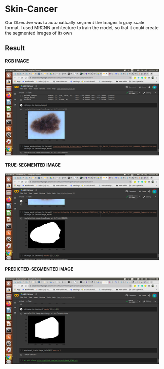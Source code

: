 # Skin-Cancer

Our Objective was to automatically segment the images in gray scale format.
I used MRCNN architecture to train the model, so that it could create the segmented images of its own



## Result

#### RGB IMAGE
![RGB image](https://github.com/DB11051998/Skin-Cancer/blob/master/result/skincancer_rgb_image.png)

#### TRUE-SEGMENTED IMAGE
![True-Segmented-image](https://github.com/DB11051998/Skin-Cancer/blob/master/result/skin_cancer_true_segmented.png)

#### PREDICTED-SEGMENTED IMAGE
![Predicted-Segmented-image](https://github.com/DB11051998/Skin-Cancer/blob/master/result/skin_cancer_skin_predicted_segmented.png)
